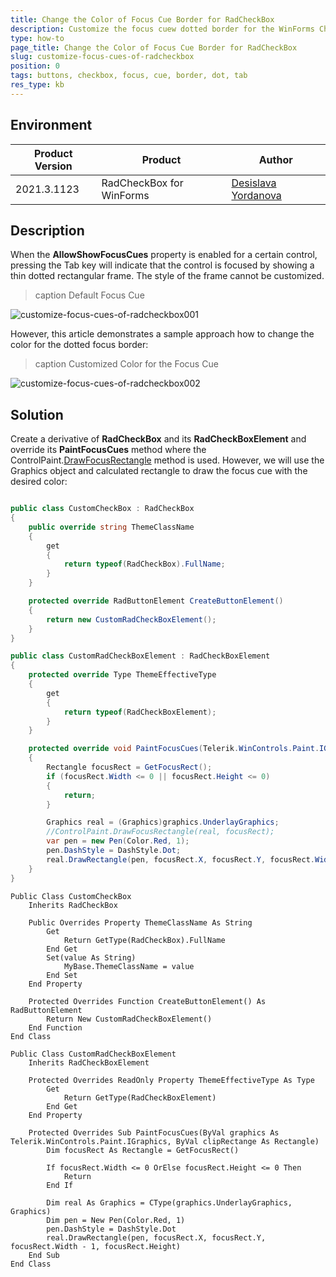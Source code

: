 ```yaml
---
title: Change the Color of Focus Cue Border for RadCheckBox
description: Customize the focus cuew dotted border for the WinForms CheckBox.
type: how-to
page_title: Change the Color of Focus Cue Border for RadCheckBox
slug: customize-focus-cues-of-radcheckbox
position: 0
tags: buttons, checkbox, focus, cue, border, dot, tab
res_type: kb
---
```


## Environment
 
|Product Version|Product|Author|
|----|----|----|
|2021.3.1123|RadCheckBox for WinForms|[Desislava Yordanova](https://www.telerik.com/blogs/author/desislava-yordanova)|
 
## Description

When the **AllowShowFocusCues** property is enabled for a certain control, pressing the Tab key will indicate that the control is focused by showing a thin dotted rectangular frame. The style of the frame cannot be customized.

>caption Default Focus Cue

![customize-focus-cues-of-radcheckbox001](images/customize-focus-cues-of-radcheckbox001.png)

However, this article demonstrates a sample approach how to change the color for the dotted focus border:

>caption Customized Color for the Focus Cue

![customize-focus-cues-of-radcheckbox002](images/customize-focus-cues-of-radcheckbox002.png)

 
## Solution 

Create a derivative of **RadCheckBox** and its **RadCheckBoxElement** and override its **PaintFocusCues** method where the ControlPaint.[DrawFocusRectangle](https://docs.microsoft.com/en-us/dotnet/api/system.windows.forms.controlpaint.drawfocusrectangle?view=windowsdesktop-6.0) method is used. However, we will use the Graphics object and calculated rectangle to draw the focus cue with the desired color:

````C#

public class CustomCheckBox : RadCheckBox
{
    public override string ThemeClassName  
    { 
        get 
        { 
            return typeof(RadCheckBox).FullName;  
        }
    }

    protected override RadButtonElement CreateButtonElement()
    {
        return new CustomRadCheckBoxElement();
    }
}

public class CustomRadCheckBoxElement : RadCheckBoxElement
{
    protected override Type ThemeEffectiveType     
    { 
        get    
        { 
            return typeof(RadCheckBoxElement);     
        }
    }

    protected override void PaintFocusCues(Telerik.WinControls.Paint.IGraphics graphics, Rectangle clipRectange)
    {
        Rectangle focusRect = GetFocusRect();
        if (focusRect.Width <= 0 || focusRect.Height <= 0)
        {
            return;
        }

        Graphics real = (Graphics)graphics.UnderlayGraphics;
        //ControlPaint.DrawFocusRectangle(real, focusRect);
        var pen = new Pen(Color.Red, 1);
        pen.DashStyle = DashStyle.Dot;
        real.DrawRectangle(pen, focusRect.X, focusRect.Y, focusRect.Width-1, focusRect.Height);
    }
}

````
````VB.NET
Public Class CustomCheckBox
    Inherits RadCheckBox

    Public Overrides Property ThemeClassName As String
        Get
            Return GetType(RadCheckBox).FullName
        End Get
        Set(value As String)
            MyBase.ThemeClassName = value
        End Set
    End Property

    Protected Overrides Function CreateButtonElement() As RadButtonElement
        Return New CustomRadCheckBoxElement()
    End Function
End Class

Public Class CustomRadCheckBoxElement
    Inherits RadCheckBoxElement

    Protected Overrides ReadOnly Property ThemeEffectiveType As Type
        Get
            Return GetType(RadCheckBoxElement)
        End Get
    End Property

    Protected Overrides Sub PaintFocusCues(ByVal graphics As Telerik.WinControls.Paint.IGraphics, ByVal clipRectange As Rectangle)
        Dim focusRect As Rectangle = GetFocusRect()

        If focusRect.Width <= 0 OrElse focusRect.Height <= 0 Then
            Return
        End If

        Dim real As Graphics = CType(graphics.UnderlayGraphics, Graphics)
        Dim pen = New Pen(Color.Red, 1)
        pen.DashStyle = DashStyle.Dot
        real.DrawRectangle(pen, focusRect.X, focusRect.Y, focusRect.Width - 1, focusRect.Height)
    End Sub
End Class

````





 

 







    
   
  
    
 
